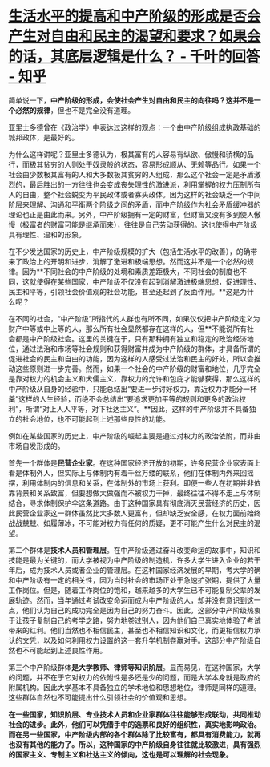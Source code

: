 # [生活水平的提高和中产阶级的形成是否会产生对自由和民主的渴望和要求？如果会的话，其底层逻辑是什么？ - 千叶的回答 - 知乎](https://www.zhihu.com/question/547131377/answer/2620599975)

简单说一下，**中产阶级的形成，会使社会产生对自由和民主的向往吗？这并不是一个必然的规律**，但也不是完全没有道理。

亚里士多德曾在《政治学》中表达过这样的观点：一个由中产阶级组成执政基础的城邦政体，是最好的。

为什么这样讲呢？亚里士多德认为，极其富有的人容易有纵欲、傲慢和骄横的品行，而极其贫穷的人则处于奴隶般的状态，容易形成顺从、无赖等品行。如果一个社会由少数极其富有的人和大多数极其贫穷的人组成，那么这个社会一定是矛盾激烈的，最后胜出的一方往往也会变成丧失理性的激进派，利用掌握的权力压制所有人的自由，整个社会蜕变为平民政体或者寡头政体。因为这样的社会缺乏一个中间阶层来理解、沟通和平衡两个阶级之间的矛盾，而中产阶级作为社会矛盾缓冲器的理论也正是由此而来。另外，中产阶级拥有一定的财富，但财富又没有多到使人傲慢（极富者的财富可能是继承而来），往往是自己劳动获得的。这也使得中产阶级具有理性、温和的形象。

在不少发达国家的历史上，中产阶级规模的扩大（包括生活水平的改善），的确带来了政治上的开明和进步，消解了激进和极端思想。然而这并不是一个必然的规律。因为**不同社会的中产阶级的处境和素质差距极大，不同社会的制度也不同，这就使得在某些国家，中产阶级不仅没有起到消解激进极端思想，促进理性、民主和平等，引领社会价值观的社会功能，甚至还起到了反面作用。**这是为什么呢？

在不同的社会，“中产阶级”所指代的人群也有所不同，如果仅仅把中产阶级定义为财产中等或中上等的人，那么所有社会显然都存在这样的人，但**不能说所有社会都是中产阶级社会。这里的关键在于，只有那种拥有独立和稳定的政治经济地位，通过法治和市场等社会规则和获得财富并成为中产阶级的群体，才具备所谓的促进社会的民主和自由的功能，因为这样的人感受过法治和民主的好处，所以会推动这些原则进一步完善。然而，如果一个社会的中产阶级的财富和地位，几乎完全是靠对权力的机会主义和犬儒主义，靠权力的允许和包庇才能够获得，那么这样的中产阶级从自身的经验中，只能总结出“要进一步讨好权力，靠近权力才能分一杯羹”这样的人生经验，而绝不会总结出“要追求更加平等的规则和更多的政治权利”，所谓“对上人人平等，对下社达主义”。**因此，这样的中产阶级并不具备独立的社会地位，也不可能起到上述那些良性的功能。

例如在某些国家的历史上，中产阶级的崛起主要是通过对权力的政治依附，而非由市场自发形成的。

首先一个群体是**民营企业家**。在这种国家经济开放的初期，许多民营企业家表面上看是体制外人，但实际上与体制内有着千丝万缕的联系，他们在体制内外来回摇摆，利用体制内的信息和关系，在体制外的市场上获利。即便一些人在初期并非依靠背景和关系致富，但要想做大做强而不被权力干掉，最终往往不得不走上与体制结合，寻求体制保护伞这条道路。由于这种国家具有彻底消灭民营经济的历史，因此民营企业家这一群体虽然比大多数人更富有，但却缺乏安全感，在权力面前始终战战兢兢、如履薄冰，不可能对权力有任何的质疑，更不可能产生什么对民主的渴望。

第二个群体是**技术人员和管理层**。在中产阶级通过奋斗改变命运的故事中，知识和技能是最为关键的，而大学被视为中产阶级的制造机，许多大学生进入企业的若干年后，成为技术人员或者企业的管理层。在这种国家经济发展的早期，考大学的确和中产阶级有一定的相关性，因为当时社会的市场正处于急速扩张期，提供了大量工作岗位。但是，随着工作岗位的饱和，越来越多的大学生已不可能复制父辈的发展轨迹。然而，当年通过考试改变命运而成为中产阶级的人，却并没有意识到这一点，他们认为自己的成功完全是因为自己的努力奋斗。因此，这部分中产阶级热衷于让孩子复制自己的考学之路，努力地卷过别人，因为他们自己真实地体验了考试带来的红利。他们当然也不相信民主，甚至也不相信知识和文化，而更相信权力承认的文凭，以及如何利用权力设置的这一套升学机制卷赢对手。这部分中产阶级自然也不可能起到上述良性作用。

第三个中产阶级群体**是大学教师、律师等知识阶层**。显而易见，在这种国家，大学的问题，并不在于它对权力的依附性是多还是少的问题，而是大学本身就是政府的附属机构。因此大学基本不具备独立的学术地位和思想地位，律师是同样的道理。这些群体自然也不可能提出什么引领社会的价值观和思想。

**在一些国家，知识阶层、专业技术人员和企业家群体往往能够形成联动，共同推动社会的进步。此外，他们可以凭借手中的选票和良好的组织性，真实地影响政治。而在另一些国家，中产阶级内部的各个群体除了比较富有，都具有消费能力，就再也没有其他的能力了。所以，这种国家的中产阶级自身往往就比较激进，具有强烈的国家主义、专制主义和社达主义的倾向，这也是可以理解的社会现象。**